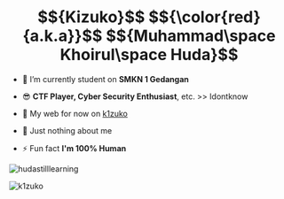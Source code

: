 <h1 align="center"> $${Kizuko}$$ $${\color{red}{a.k.a}}$$ $${Muhammad\space Khoirul\space Huda}$$</h1>

- 🔭 I’m currently student on **SMKN 1 Gedangan**

- 😎 **CTF Player, Cyber Security Enthusiast**, etc. >> Idontknow

- 📝 My web for now on [k1zuko](k1zuko.github.io)

- 💬 Just nothing about me

- ⚡ Fun fact **I'm 100% Human**

<p><img src="https://komarev.com/ghpvc/?username=hudastilllearning&label=Profile%20views&color=0e75b6&style=flat" alt="hudastilllearning" /> </p>
<p><img align="left" src="https://github-readme-stats.vercel.app/api/top-langs?username=k1zuko&show_icons=true&locale=en&layout=compact" alt="k1zuko" /></p>
